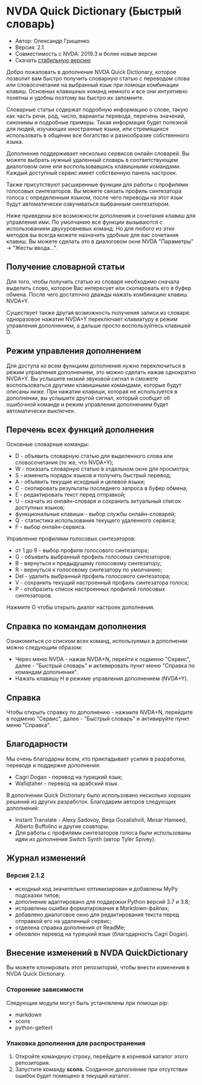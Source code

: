 # NVDA Quick Dictionary (Быстрый словарь)

* Автор: Олександр Грищенко
* Версия: 2.1
* Совместимость с NVDA: 2019.3 и более новые версии
* Скачать [стабильную версию][1]

Добро пожаловать в дополнение NVDA Quick Dictionary, которое позволит вам быстро получить словарную статью с переводом слова или словосочетания на выбранный язык при помощи комбинации клавиш. Основных клавишных команд немного и все они интуитивно понятны и удобны поэтому вы быстро их запомните.

Словарные статьи содержат подробную информацию о слове, такую как часть речи, род, число, варианты перевода, перечень значений, синонимы и подробные примеры. Такая информация будет полезной для людей, изучающих иностранные языки, или стремящихся использовать в общении все богатство и разнообразие собственного языка.

Дополнение поддерживает несколько сервисов онлайн словарей. Вы можете выбрать нужный удаленный словарь в соответствующем диалоговом окне или воспользовавшись клавишными командами. Каждый доступный сервис имеет собственную панель настроек.

Также присутствуют расширенные функции для работы с профилями голосовых синтезаторов. Вы можете связать профиль синтезатора голоса с определенным языком, после чего переводы на этот язык будут автоматически озвучиваться выбранным синтезатором.

Ниже приведены все возможности дополнения и сочетания клавиш для управления ими. По умолчанию все функции вызываются с использованием двухуровневых команд. Но для любого из этих методов вы всегда можете назначить удобные для вас сочетания клавиш. Вы можете сделать это в диалоговом окне NVDA "Параметры" -> "Жесты ввода...".

## Получение словарной статьи
Для того, чтобы получить статью из словаря необходимо сначала выделить слово, которое Вас интересует или скопировать его в буфер обмена. После чего достаточно дважды нажать комбинацию клавиш NVDA+Y.

Существует также другая возможность получения записи из словаря: одноразовое нажатие NVDA+Y переключает клавиатуру в режим управления дополнением, а дальше просто воспользуйтесь клавишей D.

## Режим управления дополнением
Для доступа ко всем функциям дополнения нужно переключиться в режим управления дополнением, это можно сделать нажав однократно NVDA+Y. Вы услышите низкий звуковой сигнал и сможете воспользоваться другими клавишными командами, которые будут описаны ниже. При нажатии клавиши, которая не используется в дополнении, вы услышите другой сигнал, который сообщит об ошибочной команде и режим управления дополнением будет автоматически выключен.

## Перечень всех функций дополнения
Основные словарные команды:

* D - объявить словарную статью для выделенного слова или словосочетания (то же, что NVDA+Y);
* W - показать словарную статью в отдельном окне для просмотра;
* S - изменить порядок языков и получить быстрый перевод;
* A - объявить текущие исходный и целевой языки;
* C - скопировать результаты последнего запроса в буфер обмена;
* E - редактировать текст перед отправкой;
* U - скачать из онлайн-словаря и сохранить актуальный список доступных языков;
* функциональные клавиши - выбор службы онлайн-словарей;
* Q - статистика использования текущего удаленного сервиса;
* F - выбор онлайн-сервиса.  

Управление профилями голосовых синтезаторов:

* от 1 до 9 - выбор профиля голосового синтезатора;
* G - объявить выбранный профиль голосовых синтезаторов;
* B - вернуться к предыдущему голосовому синтезатору;
* R - вернуться к голосовому синтезатору по умолчанию;
* Del - удалить выбранный профиль голосового синтезатора;
* V - сохранить текущий настроенный профиль синтезатора голоса;
* P - отобразить список настроенных профилей голосовых синтезаторов.  

Нажмите O чтобы открыть диалог настроек дополнения.

## Справка по командам дополнения
Ознакомиться со списком всех команд, используемых в дополнении можно следующим образом:

* Через меню NVDA - нажав NVDA+N, перейти к подменю "Сервис", далее - "Быстрый словарь" и активировать пункт меню "Справка по командам дополнения".
* Нажать клавишу H в режиме управления дополнением (NVDA+Y).

## Справка
Чтобы открыть справку по дополнению - нажмите NVDA+N, перейдите в подменю "Сервис", далее - "Быстрый словарь" и активируйте пункт меню "Справка".

## Благодарности
Мы очень благодарны всем, кто прикладывает усилия в разработке, переводе и поддержке дополнения:

* Cagri Dogan - перевод на турецкий язык;
* Wafiqtaher - перевод на арабский язык.

В дополнении Quick Dictionary было использовано несколько хороших решений из других разработок. Благодарим авторов следующих дополнений:

* Instant Translate - Alexy Sadovoy, Beqa Gozalishvili, Mesar Hameed, Alberto Buffolino и другие соавторы.
* Для работы с профилями синтезаторов голоса были использованы идеи из дополнения Switch Synth (автор Tyler Spivey).

## Журнал изменений

### Версия 2.1.2
* исходный код значительно оптимизирован и добавлены MyPy подсказки типов;
* дополнение адаптировано для поддержки Python версий 3.7 и 3.8;
* исправлены ошибки форматирования в Markdown-файлах;
* добавлено диалоговое окно для редактирования текста перед отправкой его на удаленный сервис;
* отделена справка дополнения от ReadMe;
* обновлен перевод на турецкий язык (благодарность Cagri Dogan).

## Внесение изменений в NVDA QuickDictionary
Вы можете клонировать этот репозиторий, чтобы внести изменения в NVDA Quick Dictionary.

### Сторонние зависимости
Следующие модули могут быть установлены при помощи pip:

- markdown
- scons
- python-gettext

### Упаковка дополнения для распространения
1. Откройте командную строку, перейдите в корневой каталог этого репозитория.
2. Запустите команду **scons**. Созданное дополнение при отсутствии ошибок будет помещено в текущий каталог.

[1]: https://addons.nvda-project.org/files/get.php?file=quickdictionary
